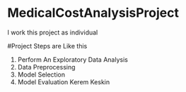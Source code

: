 # MedicalCostAnalysisProject
I work this project as individual 

#Project Steps are Like this
1) Perform An Exploratory Data Analysis
2) Data Preprocessing
3) Model Selection
4) Model Evaluation
Kerem Keskin
